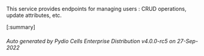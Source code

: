 






This service provides endpoints for managing users : CRUD operations, update attributes, etc.

[:summary]

###### Auto generated by Pydio Cells Enterprise Distribution v4.0.0-rc5 on 27-Sep-2022
